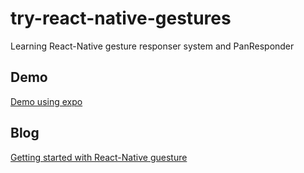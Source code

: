 # try-react-native-gestures #
Learning React-Native gesture responser system and PanResponder

## Demo ##
[Demo using expo](https://expo.io/@aofleejay/try-react-native-gestures)

## Blog ##
[Getting started with React-Native guesture](https://engineering.thinknet.co.th/%E0%B8%A1%E0%B8%B2%E0%B8%A5%E0%B8%AD%E0%B8%87%E0%B9%80%E0%B8%A5%E0%B9%88%E0%B8%99-gesture-%E0%B9%83%E0%B8%99-react-native-%E0%B8%81%E0%B8%B1%E0%B8%99%E0%B9%80%E0%B8%96%E0%B8%AD%E0%B8%B0-4205a99770ea)
